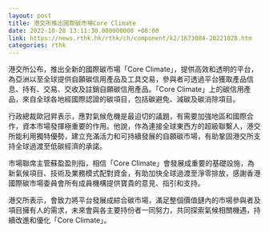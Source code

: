 ```yaml
---
layout: post
title: 港交所推出國際碳市場Core Climate
date: 2022-10-28 13:11:30.000000000 +08:00
link: https://news.rthk.hk/rthk/ch/component/k2/1673084-20221028.htm
categories: rthk
---
```


港交所公布，推出全新的國際碳市場「Core Climate」，提供高效和透明的平台，為亞洲以至全球提供自願碳信用產品及工具交易，參與者可透過平台獲取產品信息、持有、交易、交收及註銷自願碳信用產品。「Core Climate」上的碳信用產品，來自全球各地經國際認證的碳項目，包括碳避免、減碳及碳消除項目。

行政總裁歐冠昇表示，應對氣候危機是最迫切的議題，有需要加強地區和國際合作，資本市場發揮極重要的作用。他說，作為連接全球東西方的超級聯繫人，港交所能利用獨特優勢，建立充滿活力和可持續發展的自願碳市場，有助鞏固港交所支持全球過渡至低碳經濟的承諾。

市場聯席主管蘇盈盈則指，相信「Core Climate」會發展成重要的基礎設施，為新氣候項目、技術及業務模式配對資金，有助加快全球過渡至淨零排放，感謝香港國際碳市場委員會所有成員機構提供寶貴的意見、指引和支持。

港交所表示，會致力將平台發展成綜合碳市場，滿足整個價值鏈內的市場參與者及項目擁有人的需求，未來會與各主要持份者一同努力，共同探索氣候相關機遇，持續改進和優化「Core Climate」。
